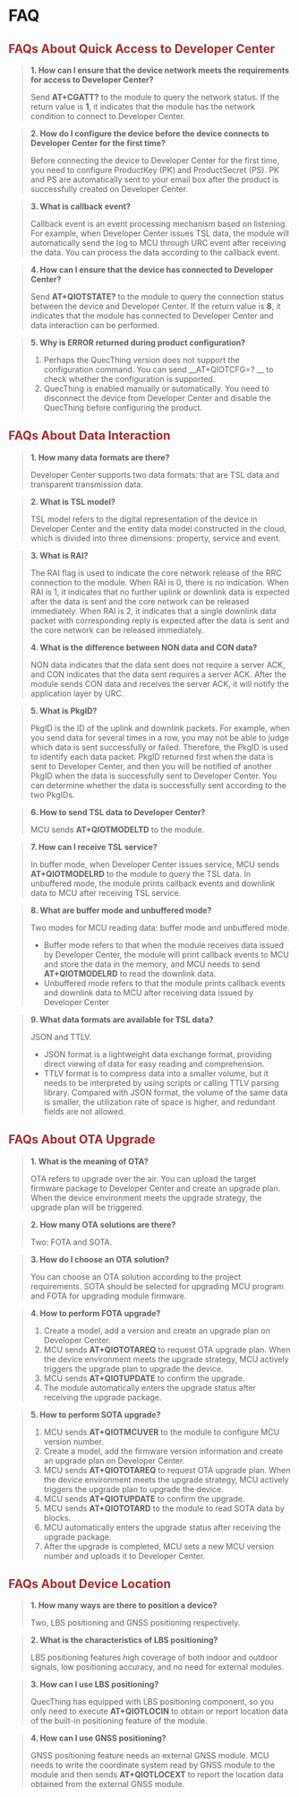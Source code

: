 # FAQ

## <font color=#A52A2A  >__FAQs About Quick Access to Developer Center__</font>

> __1. How can I ensure that the device network meets the requirements for access to Developer Center?__ <br>
>
> Send __AT+CGATT?__ to the module to query the network status. If the return value is __1__, it indicates that the module has the network condition to connect to Developer Center. 

> __2. How do I configure the device before the device connects to Developer Center for the first time?__ <br>
>
> Before connecting the device to Developer Center for the first time, you need to configure ProductKey (PK) and ProductSecret (PS). PK and PS are automatically sent to your email box after the product is successfully created on Developer Center.

> __3. What is callback event?__ <br>
>
> Callback event is an event processing mechanism based on listening. For example, when Developer Center issues TSL data, the module will automatically send the log to MCU through URC event after receiving the data. You can process the data according to the callback event.


> __4. How can I ensure that the device has connected to Developer Center?__ <br>
>
> Send __AT+QIOTSTATE?__ to the module to query the connection status between the device and Developer Center. If the return value is __8__, it indicates that the module has connected to Developer Center and data interaction can be performed.

> __5. Why is ERROR returned during product configuration?__ <br>
>
> 1) Perhaps the QuecThing version does not support the configuration command. You can send __AT+QIOTCFG=? __ to check whether the configuration is supported.<br>
> 2) QuecThing is enabled manually or automatically. You need to disconnect the device from Developer Center and disable the QuecThing before configuring the product.<br>

## <font color=#A52A2A  >__FAQs About Data Interaction__</font>

> __1. How many data formats are there?__ <br>
>
> Developer Center supports two data formats: that are TSL data and transparent transmission data.

> __2. What is TSL model?__ <br>
>
> TSL model refers to the digital representation of the device in Developer Center and the entity data model constructed in the cloud, which is divided into three dimensions: property, service and event.

> __3. What is RAI?__ <br>
>
> The RAI flag is used to indicate the core network release of the RRC connection to the module.
> When RAI is 0, there is no indication.
> When RAI is 1, it indicates that no further uplink or downlink data is expected after the data is sent and the core network can be released immediately.
> When RAI is 2, it indicates that a single downlink data packet with corresponding reply is expected after the data is sent and the core network can be released immediately.<br>
>
> __4. What is the difference between NON data and CON data?__ <br>
>
> NON data indicates that the data sent does not require a server ACK, and CON indicates that the data sent requires a server ACK. After the module sends CON data and receives the server ACK, it will notify the application layer by URC.<br>

> __5. What is PkgID?__ <br>
>
> PkgID is the ID of the uplink and downlink packets. For example, when you send data for several times in a row, you may not be able to judge which data is sent successfully or failed. Therefore, the PkgID is used to identify each data packet. PkgID returned first when the data is sent to Developer Center, and then you will be notified of another PkgID when the data is successfully sent to Developer Center. You can determine whether the data is successfully sent according to the two PkgIDs.

> __6. How to send TSL data to Developer Center?__ <br>
>
> MCU sends __AT+QIOTMODELTD__ to the module.

> __7. How can I receive TSL service?__ <br>
>
> In buffer mode, when Developer Center issues service, MCU sends __AT+QIOTMODELRD__ to the module to query the TSL data. In unbuffered mode, the module prints callback events and downlink data to MCU after receiving TSL service.

> __8. What are buffer mode and unbuffered mode?__ <br>
>
> Two modes for MCU reading data: buffer mode and unbuffered mode.
>
> * Buffer mode refers to that when the module receives data issued by Developer Center, the module will print callback events to MCU and store the data in the memory, and MCU needs to send __AT+QIOTMODELRD__ to read the downlink data.<br>
> * Unbuffered mode refers to that the module prints callback events and downlink data to MCU after receiving data issued by Developer Center<br>

> __9. What data formats are available for TSL data?__ <br>
>
> JSON and TTLV.
>
> * JSON format is a lightweight data exchange format, providing direct viewing of data for easy reading and comprehension.<br>
> * TTLV format is to compress data into a smaller volume, but it needs to be interpreted by using scripts or calling TTLV parsing library. Compared with JSON format, the volume of the same data is smaller, the utilization rate of space is higher, and redundant fields are not allowed.<br>

## <font color=#A52A2A  >__FAQs About OTA Upgrade__</font>

> __1. What is the meaning of OTA?__ <br>
>
> OTA refers to upgrade over the air. You can upload the target firmware package to Developer Center and create an upgrade plan. When the device environment meets the upgrade strategy, the upgrade plan will be triggered.

> __2. How many OTA solutions are there?__<br>
>
> Two: FOTA and SOTA.<br>

> __3. How do I choose an OTA solution?__ <br>
>
> You can choose an OTA solution according to the project requirements. SOTA should be selected for upgrading MCU program and FOTA for upgrading module firmware.

> __4. How to perform FOTA upgrade?__ <br>
>
> 1) Create a model, add a version and create an upgrade plan on Developer Center. <br>
> 2) MCU sends __AT+QIOTOTAREQ__ to request OTA  upgrade plan. When the device environment meets the upgrade strategy, MCU actively triggers the upgrade plan to upgrade the device. <br>
> 3) MCU sends __AT+QIOTUPDATE__ to confirm the upgrade. <br>
> 4) The module automatically enters the upgrade status after receiving the upgrade package. <br>

> __5. How to perform SOTA upgrade?__ <br>
>
> 1) MCU sends __AT+QIOTMCUVER__ to the module to configure MCU version number. <br>
> 2) Create a model, add the firmware version information and create an upgrade plan on Developer Center. <br>
> 3) MCU sends __AT+QIOTOTAREQ__ to request OTA  upgrade plan. When the device environment meets the upgrade strategy, MCU actively triggers the upgrade plan to upgrade the device.  <br>
> 4) MCU sends __AT+QIOTUPDATE__ to confirm the upgrade.  <br>
> 5) MCU sends __AT+QIOTOTARD__ to the module to read SOTA data by blocks. <br>
> 6) MCU automatically enters the upgrade status after receiving the upgrade package. <br>
> 7) After the upgrade is completed, MCU sets a new MCU version number and uploads it to Developer Center. <br>

## <font color=#A52A2A  >__FAQs About Device Location__</font>

> __1. How many ways are there to position a device?__ <br>
>
> Two, LBS positioning and GNSS positioning respectively.

> __2. What is the characteristics of LBS positioning?__ <br>
>
> LBS positioning features high coverage of both indoor and outdoor signals, low positioning accuracy, and no need for external modules.

> __3. How can I use LBS positioning?__ <br>
>
> QuecThing has equipped with LBS positioning component, so you only need to execute __AT+QIOTLOCIN__ to obtain or report location data of the built-in positioning feature of the module.

> __4. How can I use GNSS positioning?__ <br>
>
> GNSS positioning feature needs an external GNSS module. MCU needs to write the coordinate system read by GNSS module to the module and then sends __AT+QIOTLOCEXT__ to report the location data obtained from the external GNSS module.